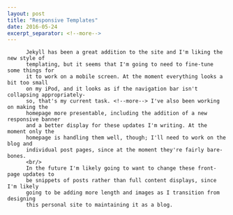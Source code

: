 ```yaml
---
layout: post
title: "Responsive Templates"
date: 2016-05-24
excerpt_separator: <!--more-->
---
```

          Jekyll has been a great addition to the site and I'm liking the new style of 
          templating, but it seems that I'm going to need to fine-tune some things for 
          it to work on a mobile screen. At the moment everything looks a bit too small 
          on my iPod, and it looks as if the navigation bar isn't collapsing appropriately- 
          so, that's my current task. <!--more--> I've also been working on making the 
          homepage more presentable, including the addition of a new responsive banner 
          and a better display for these updates I'm writing. At the moment only the 
          homepage is handling them well, though; I'll need to work on the blog and 
          individual post pages, since at the moment they're fairly bare-bones.
          <br/>
          In the future I'm likely going to want to change these front-page updates to 
          be snippets of posts rather than full content displays, since I'm likely 
          going to be adding more length and images as I transition from designing 
          this personal site to maintaining it as a blog.